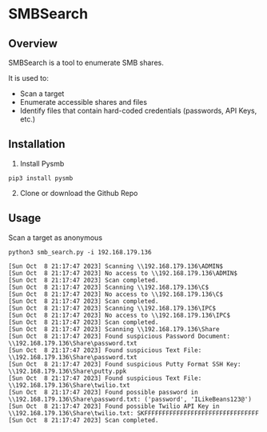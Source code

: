 # SMBSearch
## Overview
SMBSearch is a tool to enumerate SMB shares.

It is used to:
- Scan a target
- Enumerate accessible shares and files
- Identify files that contain hard-coded credentials (passwords, API Keys, etc.)

## Installation 
1. Install Pysmb
```
pip3 install pysmb
```
2. Clone or download the Github Repo

## Usage
Scan a target as anonymous
```
python3 smb_search.py -i 192.168.179.136
```
```
[Sun Oct  8 21:17:47 2023] Scanning \\192.168.179.136\ADMIN$
[Sun Oct  8 21:17:47 2023] No access to \\192.168.179.136\ADMIN$
[Sun Oct  8 21:17:47 2023] Scan completed.
[Sun Oct  8 21:17:47 2023] Scanning \\192.168.179.136\C$
[Sun Oct  8 21:17:47 2023] No access to \\192.168.179.136\C$
[Sun Oct  8 21:17:47 2023] Scan completed.
[Sun Oct  8 21:17:47 2023] Scanning \\192.168.179.136\IPC$
[Sun Oct  8 21:17:47 2023] No access to \\192.168.179.136\IPC$
[Sun Oct  8 21:17:47 2023] Scan completed.
[Sun Oct  8 21:17:47 2023] Scanning \\192.168.179.136\Share
[Sun Oct  8 21:17:47 2023] Found suspicious Password Document: \\192.168.179.136\Share\password.txt
[Sun Oct  8 21:17:47 2023] Found suspicious Text File: \\192.168.179.136\Share\password.txt
[Sun Oct  8 21:17:47 2023] Found suspicious Putty Format SSH Key: \\192.168.179.136\Share\putty.ppk
[Sun Oct  8 21:17:47 2023] Found suspicious Text File: \\192.168.179.136\Share\twilio.txt
[Sun Oct  8 21:17:47 2023] Found possible password in \\192.168.179.136\Share\password.txt: ('password', 'ILikeBeans123@')
[Sun Oct  8 21:17:47 2023] Found possible Twilio API Key in \\192.168.179.136\Share\twilio.txt: SKFFFFFFFFFFFFFFFFFFFFFFFFFFFFFFFF
[Sun Oct  8 21:17:47 2023] Scan completed.
```

